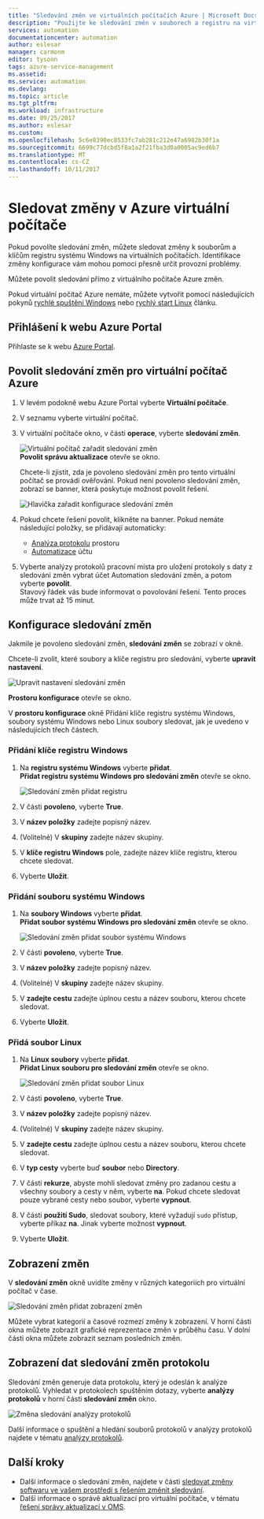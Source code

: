 ```yaml
---
title: "Sledování změn ve virtuálních počítačích Azure | Microsoft Docs"
description: "Použijte ke sledování změn v souborech a registru na virtuálních počítačích sledování změn."
services: automation
documentationcenter: automation
author: eslesar
manager: carmonm
editor: tysonn
tags: azure-service-management
ms.assetid: 
ms.service: automation
ms.devlang: 
ms.topic: article
ms.tgt_pltfrm: 
ms.workload: infrastructure
ms.date: 09/25/2017
ms.author: eslesar
ms.custom: 
ms.openlocfilehash: 5c6e8390ec8533fc7ab281c212e47a6982b30f1a
ms.sourcegitcommit: 6699c77dcbd5f8a1a2f21fba3d0a0005ac9ed6b7
ms.translationtype: MT
ms.contentlocale: cs-CZ
ms.lasthandoff: 10/11/2017
---
```

# <a name="track-changes-in-your-azure-virtual-machines"></a>Sledovat změny v Azure virtuální počítače

Pokud povolíte sledování změn, můžete sledovat změny k souborům a klíčům registru systému Windows na virtuálních počítačích. Identifikace změny konfigurace vám mohou pomoci přesně určit provozní problémy.

Můžete povolit sledování přímo z virtuálního počítače Azure změn.

Pokud virtuální počítač Azure nemáte, můžete vytvořit pomocí následujících pokynů [rychlé spuštění Windows](../virtual-machines/windows/quick-create-portal.md) nebo [rychlý start Linux](../virtual-machines/linux/quick-create-portal.md) článku.

## <a name="sign-in-to-the-azure-portal"></a>Přihlášení k webu Azure Portal
Přihlaste se k webu [Azure Portal](https://portal.azure.com/).

## <a name="enable-change-tracking-for-an-azure-virtual-machine"></a>Povolit sledování změn pro virtuální počítač Azure

1. V levém podokně webu Azure Portal vyberte **Virtuální počítače**.
2. V seznamu vyberte virtuální počítač.
3. V virtuální počítače okno, v části **operace**, vyberte **sledování změn**. 

   ![Virtuální počítač zařadit sledování změn](./media/automation-vm-change-tracking/change-onboard-vm-blade.png)  
    **Povolit správu aktualizace** otevře se okno.

    Chcete-li zjistit, zda je povoleno sledování změn pro tento virtuální počítač se provádí ověřování. Pokud není povoleno sledování změn, zobrazí se banner, která poskytuje možnost povolit řešení.

   ![Hlavička zařadit konfigurace sledování změn](./media/automation-vm-change-tracking/change-onboard-banner.png)

4. Pokud chcete řešení povolit, klikněte na banner. Pokud nemáte následující položky, se přidávají automaticky:

   * [Analýza protokolu](../log-analytics/log-analytics-overview.md) prostoru
   * [Automatizace](../automation/automation-offering-get-started.md) účtu

5. Vyberte analýzy protokolů pracovní místa pro uložení protokoly s daty z sledování změn vybrat účet Automation sledování změn, a potom vyberte **povolit**.  
    Stavový řádek vás bude informovat o povolování řešení. Tento proces může trvat až 15 minut.

## <a name="configure-change-tracking"></a>Konfigurace sledování změn

Jakmile je povoleno sledování změn, **sledování změn** se zobrazí v okně. 

Chcete-li zvolit, které soubory a klíče registru pro sledování, vyberte **upravit nastavení**.

   ![Upravit nastavení sledování změn](./media/automation-vm-change-tracking/change-edit-settings.png)

   **Prostoru konfigurace** otevře se okno. 

V **prostoru konfigurace** okně Přidání klíče registru systému Windows, soubory systému Windows nebo Linux soubory sledovat, jak je uvedeno v následujících třech částech.

### <a name="add-a-windows-registry-key"></a>Přidání klíče registru Windows

1. Na **registru systému Windows** vyberte **přidat**.  
    **Přidat registru systému Windows pro sledování změn** otevře se okno.

   ![Sledování změn přidat registru](./media/automation-vm-change-tracking/change-add-registry.png)

2. V části **povoleno**, vyberte **True**.
3. V **název položky** zadejte popisný název.
4. (Volitelné) V **skupiny** zadejte název skupiny.
5. V **klíče registru Windows** pole, zadejte název klíče registru, kterou chcete sledovat.
6. Vyberte **Uložit**.

### <a name="add-a-windows-file"></a>Přidání souboru systému Windows

1. Na **soubory Windows** vyberte **přidat**.  
    **Přidat soubor systému Windows pro sledování změn** otevře se okno.

   ![Sledování změn přidat soubor systému Windows](./media/automation-vm-change-tracking/change-add-win-file.png)

2. V části **povoleno**, vyberte **True**.
3. V **název položky** zadejte popisný název.
4. (Volitelné) V **skupiny** zadejte název skupiny.
5. V **zadejte cestu** zadejte úplnou cestu a název souboru, kterou chcete sledovat.
6. Vyberte **Uložit**.

### <a name="add-a-linux-file"></a>Přidá soubor Linux

1. Na **Linux soubory** vyberte **přidat**.  
    **Přidat Linux souboru pro sledování změn** otevře se okno.

   ![Sledování změn přidat soubor Linux](./media/automation-vm-change-tracking/change-add-linux-file.png)

2. V části **povoleno**, vyberte **True**.
3. V **název položky** zadejte popisný název.
4. (Volitelné) V **skupiny** zadejte název skupiny.
5. V **zadejte cestu** zadejte úplnou cestu a název souboru, kterou chcete sledovat.
6. V **typ cesty** vyberte buď **soubor** nebo **Directory**.
7. V části **rekurze**, abyste mohli sledovat změny pro zadanou cestu a všechny soubory a cesty v něm, vyberte **na**. Pokud chcete sledovat pouze vybrané cesty nebo soubor, vyberte **vypnout**.
8. V části **použití Sudo**, sledovat soubory, které vyžadují `sudo` přístup, vyberte příkaz **na**. Jinak vyberte možnost **vypnout**.
9. Vyberte **Uložit**.

## <a name="view-changes"></a>Zobrazení změn

V **sledování změn** okně uvidíte změny v různých kategoriích pro virtuální počítač v čase.

   ![Sledování změn přidat zobrazení změn](./media/automation-vm-change-tracking/change-view-changes.png)

Můžete vybrat kategorií a časové rozmezí změny k zobrazení. V horní části okna můžete zobrazit grafické reprezentace změn v průběhu času. V dolní části okna můžete zobrazit seznam posledních změn.

## <a name="view-change-tracking-log-data"></a>Zobrazení dat sledování změn protokolu

Sledování změn generuje data protokolu, který je odeslán k analýze protokolů. Vyhledat v protokolech spuštěním dotazy, vyberte **analýzy protokolů** v horní části **sledování změn** okno.

   ![Změna sledování analýzy protokolů](./media/automation-vm-change-tracking/change-log-analytics.png)

Další informace o spuštění a hledání souborů protokolů v analýzy protokolů najdete v tématu [analýzy protokolů](../log-analytics/log-analytics-overview.md).

## <a name="next-steps"></a>Další kroky

* Další informace o sledování změn, najdete v části [sledovat změny softwaru ve vašem prostředí s řešením změnit sledování](../log-analytics/log-analytics-change-tracking.md).
* Další informace o správě aktualizací pro virtuální počítače, v tématu [řešení správy aktualizací v OMS](../operations-management-suite/oms-solution-update-management.md).

